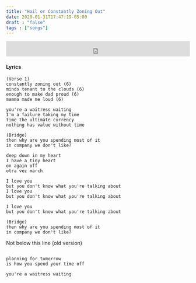 ```yaml
---
title: "Hail or Constantly Zoning Out"
date: 2020-01-31T17:47:19-05:00
draft : "false"
tags : ["songs"]
---
```


<!--more-->

<iframe style="border: 0; width: 100%; height: 42px;" src="https://bandcamp.com/EmbeddedPlayer/album=2291264285/size=small/bgcol=ffffff/linkcol=0687f5/track=3324570219/transparent=true/" seamless><a href="https://michaelbetts.bandcamp.com/album/songs-part-3">Songs, part 3 by Michael Betts</a></iframe>

#### Lyrics

```
(Verse 1)
constantly zoning out (6)
minds tenant to the clouds (6)
enough to make dad proud (6)
mamma made me loud (6)

you're a waitress waiting
I'm a failure taking my time
time the ultimate currency
nothing has value without time

(Bridge)
then why are you spending most of it
in company we don't like?

deep down in my heart
I have a tiny heart
on again off
otra vez march

I love you
but you don't know what you're talking about
I love you
but you don't know what you're talking about

I love you
but you don't know what you're talking about

(Bridge)
then why are you spending most of it
in company we don't like?
```


Not below this line (old version)

```

planning for tomorrow
is how you spend your time off

you're a waitress waiting

```

<!--
♩     Musical quarter note     &#9833;
♪     Musical eighth note      &#9834;
♫     Musical single bar note  &#9835;
♬     Musical double bar note  &#9836;
𝄪     Double sharp note                  &#119082;
𝄆     Musical Symbol Left Repeat Sign    &#x1D106;
𝄇     Musical Symbol Right Repeat Sign   &#x1D107;
𝄈     Musical Symbol Repeat Dots         &#x1D108;
𝄐     Musical Symbol Fermata             &#x1D110;
𝄑     Musical Symbol Fermata Below       &#x1D111;
𝄒     Musical Symbol Breath Mark         &#x1D112;
𝆒     Musical Symbol Crescendo           &#x1D192;
𝆓     Musical Symbol Decrescendo         &#x1D193;
𝄫     Double flat note                   &#119083;
𝄞     G clef     &#119070;
𝄢     F clef     &#119074;
𝄡     C clef     &#119073; -->
